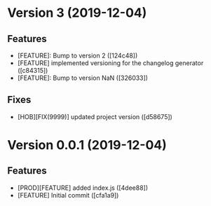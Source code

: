# Version 3 (2019-12-04)

## Features
* [FEATURE]: Bump to version 2 ([124c48])
* [FEATURE] implemented versioning for the changelog generator ([c84315])
* [FEATURE]: Bump to version NaN ([326033])

## Fixes
* [HOB][FIX(9999)] updated project version ([d58675])

# Version 0.0.1 (2019-12-04)

## Features
* [PROD][FEATURE] added index.js ([4dee88])
* [FEATURE] Initial commit ([cfa1a9])

